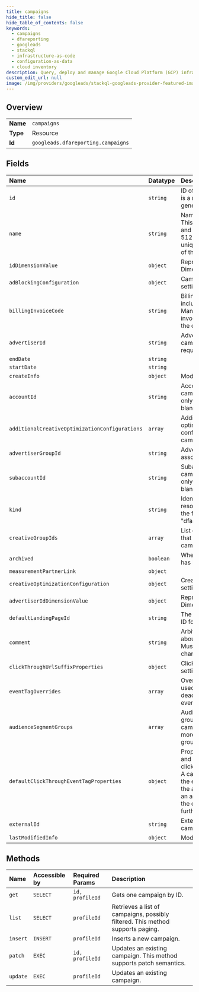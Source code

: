 ```yaml
---
title: campaigns
hide_title: false
hide_table_of_contents: false
keywords:
  - campaigns
  - dfareporting
  - googleads    
  - stackql
  - infrastructure-as-code
  - configuration-as-data
  - cloud inventory
description: Query, deploy and manage Google Cloud Platform (GCP) infrastructure and resources using SQL
custom_edit_url: null
image: /img/providers/googleads/stackql-googleads-provider-featured-image.png
---
```

  
    

## Overview
<table><tbody>
<tr><td><b>Name</b></td><td><code>campaigns</code></td></tr>
<tr><td><b>Type</b></td><td>Resource</td></tr>
<tr><td><b>Id</b></td><td><code>googleads.dfareporting.campaigns</code></td></tr>
</tbody></table>

## Fields
| Name | Datatype | Description |
|:-----|:---------|:------------|
| `id` | `string` | ID of this campaign. This is a read-only auto-generated field. |
| `name` | `string` | Name of this campaign. This is a required field and must be less than 512 characters long and unique among campaigns of the same advertiser. |
| `idDimensionValue` | `object` | Represents a DimensionValue resource. |
| `adBlockingConfiguration` | `object` | Campaign ad blocking settings. |
| `billingInvoiceCode` | `string` | Billing invoice code included in the Campaign Manager client billing invoices associated with the campaign. |
| `advertiserId` | `string` | Advertiser ID of this campaign. This is a required field. |
| `endDate` | `string` |  |
| `startDate` | `string` |  |
| `createInfo` | `object` | Modification timestamp. |
| `accountId` | `string` | Account ID of this campaign. This is a read-only field that can be left blank. |
| `additionalCreativeOptimizationConfigurations` | `array` | Additional creative optimization configurations for the campaign. |
| `advertiserGroupId` | `string` | Advertiser group ID of the associated advertiser. |
| `subaccountId` | `string` | Subaccount ID of this campaign. This is a read-only field that can be left blank. |
| `kind` | `string` | Identifies what kind of resource this is. Value: the fixed string "dfareporting#campaign". |
| `creativeGroupIds` | `array` | List of creative group IDs that are assigned to the campaign. |
| `archived` | `boolean` | Whether this campaign has been archived. |
| `measurementPartnerLink` | `object` |  |
| `creativeOptimizationConfiguration` | `object` | Creative optimization settings. |
| `advertiserIdDimensionValue` | `object` | Represents a DimensionValue resource. |
| `defaultLandingPageId` | `string` | The default landing page ID for this campaign. |
| `comment` | `string` | Arbitrary comments about this campaign. Must be less than 256 characters long. |
| `clickThroughUrlSuffixProperties` | `object` | Click Through URL Suffix settings. |
| `eventTagOverrides` | `array` | Overrides that can be used to activate or deactivate advertiser event tags. |
| `audienceSegmentGroups` | `array` | Audience segment groups assigned to this campaign. Cannot have more than 300 segment groups. |
| `defaultClickThroughEventTagProperties` | `object` | Properties of inheriting and overriding the default click-through event tag. A campaign may override the event tag defined at the advertiser level, and an ad may also override the campaign's setting further. |
| `externalId` | `string` | External ID for this campaign. |
| `lastModifiedInfo` | `object` | Modification timestamp. |
## Methods
| Name | Accessible by | Required Params | Description |
|:-----|:--------------|:----------------|:------------|
| `get` | `SELECT` | `id, profileId` | Gets one campaign by ID. |
| `list` | `SELECT` | `profileId` | Retrieves a list of campaigns, possibly filtered. This method supports paging. |
| `insert` | `INSERT` | `profileId` | Inserts a new campaign. |
| `patch` | `EXEC` | `id, profileId` | Updates an existing campaign. This method supports patch semantics. |
| `update` | `EXEC` | `profileId` | Updates an existing campaign. |
